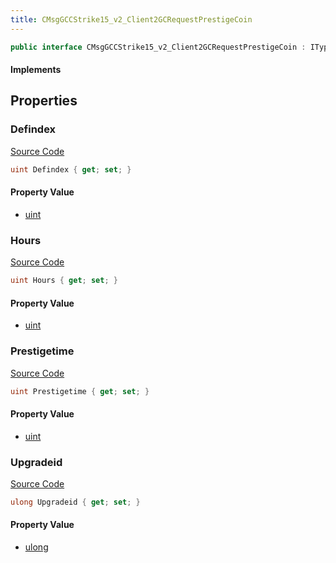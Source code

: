 ```yaml
---
title: CMsgGCCStrike15_v2_Client2GCRequestPrestigeCoin
---
```


```csharp
public interface CMsgGCCStrike15_v2_Client2GCRequestPrestigeCoin : ITypedProtobuf<CMsgGCCStrike15_v2_Client2GCRequestPrestigeCoin>, INativeHandle
```

#### Implements

## Properties

### Defindex

[Source Code](https://github.com/swiftly-solution/swiftlys2/blob/main/managed/src/SwiftlyS2.Generated/Protobufs/Interfaces/CMsgGCCStrike15_v2_Client2GCRequestPrestigeCoin.cs#L13)

```csharp
uint Defindex { get; set; }
```

#### Property Value

- [uint](https://learn.microsoft.com/dotnet/api/system.uint32)

### Hours

[Source Code](https://github.com/swiftly-solution/swiftlys2/blob/main/managed/src/SwiftlyS2.Generated/Protobufs/Interfaces/CMsgGCCStrike15_v2_Client2GCRequestPrestigeCoin.cs#L19)

```csharp
uint Hours { get; set; }
```

#### Property Value

- [uint](https://learn.microsoft.com/dotnet/api/system.uint32)

### Prestigetime

[Source Code](https://github.com/swiftly-solution/swiftlys2/blob/main/managed/src/SwiftlyS2.Generated/Protobufs/Interfaces/CMsgGCCStrike15_v2_Client2GCRequestPrestigeCoin.cs#L22)

```csharp
uint Prestigetime { get; set; }
```

#### Property Value

- [uint](https://learn.microsoft.com/dotnet/api/system.uint32)

### Upgradeid

[Source Code](https://github.com/swiftly-solution/swiftlys2/blob/main/managed/src/SwiftlyS2.Generated/Protobufs/Interfaces/CMsgGCCStrike15_v2_Client2GCRequestPrestigeCoin.cs#L16)

```csharp
ulong Upgradeid { get; set; }
```

#### Property Value

- [ulong](https://learn.microsoft.com/dotnet/api/system.uint64)


